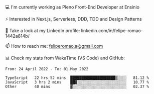 💻 I'm currently working as Pleno Front-End Developer at Ensinio

⚡ Interested in Next.js, Serverless, DDD, TDD and Design Patterns

👥 Take a look at my LinkedIn profile: linkedin.com/in/felipe-romao-1442a814b/

📫 How to reach me: feliperomao.a@gmail.com

📊 Check my stats from WakaTime (VS Code) and GitHub:

<!--START_SECTION:waka-->

```text
From: 24 April 2022 - To: 01 May 2022

TypeScript   22 hrs 52 mins  ████████████████████▒░░░░   81.12 %
JavaScript   3 hrs 2 mins    ██▓░░░░░░░░░░░░░░░░░░░░░░   10.77 %
Other        40 mins         ▓░░░░░░░░░░░░░░░░░░░░░░░░   02.37 %
```

<!--END_SECTION:waka-->
